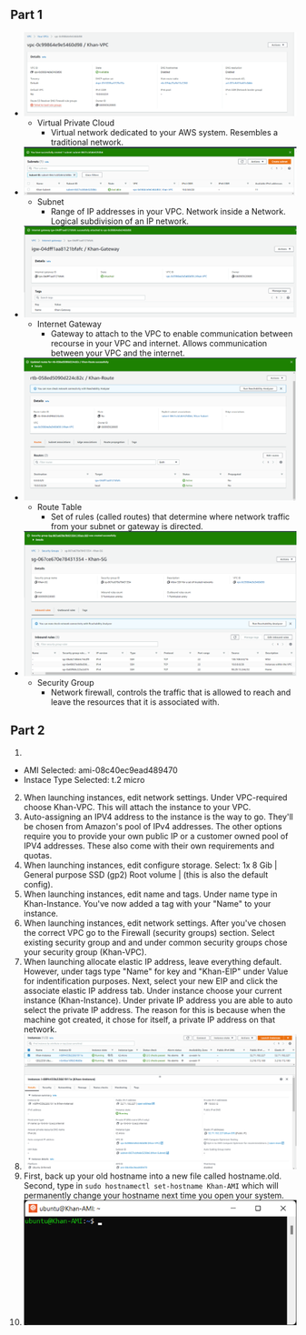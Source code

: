 ## Part 1
- ![VPC](images/VPC.png)
  - Virtual Private Cloud
    - Virtual network dedicated to your AWS system. Resembles a traditional network.
- ![Subnet](images/Subnet.png)
  - Subnet
    - Range of IP addresses in your VPC. Network inside a Network.  Logical subdivision of an IP network.
- ![InternetGateway](images/InternetGateway.png)
  - Internet Gateway
    - Gateway to attach to the VPC to enable communication between recourse in your VPC and internet. Allows communication between your VPC and the internet.
- ![RouteTable](images/RouteTable.png)
  - Route Table
    - Set of rules (called routes) that determine where network traffic from your subnet or gateway is directed.
- ![SecurityGroup](images/SecurityGroup.png)
  - Security Group
    - Network firewall, controls the traffic that is allowed to reach and leave the resources that it is associated with.
	
## Part 2
1.
- AMI Selected: ami-08c40ec9ead489470
- Instace Type Selected: t.2 micro
2. When launching instances, edit network settings. Under VPC-required choose Khan-VPC. This will attach the instance to your VPC.
3. Auto-assigning an IPV4 address to the instance is the way to go. They'll be chosen from Amazon's pool of IPv4 addresses. The other options require you to provide your own public IP or a customer owned pool of IPV4 addresses. These also come with their own requirements and quotas.
4. When launching instances, edit configure storage. Select: 1x 8 Gib | General purpose SSD (gp2) Root volume | (this is also the default config).
5. When launching instances, edit name and tags. Under name type in Khan-Instance. You've now added a tag with your "Name" to your instance.
6. When launching instances, edit network settings. After you've chosen the correct VPC go to the Firewall (security groups) section. Select existing security group and and under common security groups chose your security group (Khan-VPC). 
7. When launching allocate elastic IP address, leave everything default. However, under tags type "Name" for key and "Khan-EIP" under Value for indentification purposes. Next, select your new EIP and click the associate elastic IP address tab. Under instance choose your current instance (Khan-Instance). Under private IP address you are able to auto select the private IP address. The reason for this is because when the machine got created, it chose for itself, a private IP address on that network.
8. ![InstanceDetails](images/InstanceDetails.png)
9. First, back up your old hostname into a new file called hostname.old. Second, type in `sudo hostnamectl set-hostname Khan-AMI` which will permanently change your hostname next time you open your system.
10. ![Hostname](images/Hostname.png)